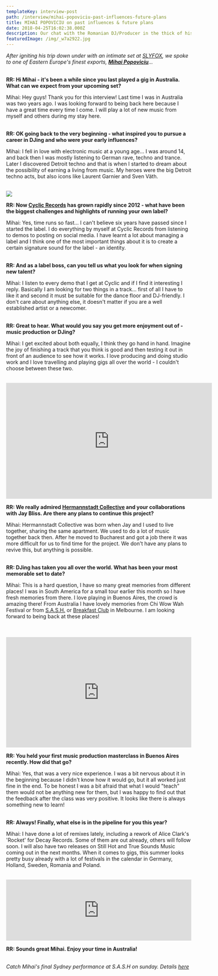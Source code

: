 ```yaml
---
templateKey: interview-post
path: /interview/mihai-popoviciu-past-influences-future-plans
title: MIHAI POPOVICIU on past influences & future plans
date: 2018-04-25T16:02:38.000Z
description: Our chat with the Romanian DJ/Producer in the thick of his Australian tour...
featuredImage: /img/_w7a2922.jpg
---
```

_After igniting his trip down under with an intimate set at [SLYFOX](https://www.ravereviewz.net/Venue/Slyfox/39), we spoke to one of Eastern Europe's finest exports, [**Mihai Popoviciu**](https://www.facebook.com/mihaipopoviciu1/)..._
<br><br>

**RR: Hi Mihai - it's been a while since you last played a gig in Australia. What can we expect from your upcoming set?**

Mihai: Hey guys! Thank you for this interview! Last time I was in Australia was two years ago. I was looking forward to being back here because I have a great time every time I come. I will play a lot of new music from myself and others during my stay here.
<br><br>

**RR: OK going back to the very beginning - what inspired you to pursue a career in DJing and who were your early influences?**

Mihai: I  fell in love with electronic music at a young age... I was around 14, and back then I was mostly listening to German rave, techno and trance. Later I discovered Detroit techno and that is when I started to dream about the possibility of earning a living from music. My heroes were the big Detroit techno acts, but also icons like Laurent Garnier and Sven Väth.
<br><br>

![](/img/mihai-popoviciu.jpg)

**RR: Now [Cyclic Records](https://www.facebook.com/cyclicrecords/) has grown rapidly since 2012 - what have been the biggest challenges and highlights of running your own label?**

Mihai: Yes, time runs so fast… I can't believe six years have passed since I started the label. I do everything by myself at Cyclic Records from listening to demos to posting on social media. I have learnt a lot about managing a label and I think one of the most important things about it is to create a certain signature sound for the label - an identity.
<br><br>

**RR: And as a label boss, can you tell us what you look for when signing new talent?**

Mihai: I listen to every demo that I get at Cyclic and if I find it interesting I reply. Basically I am looking for two things in a track... first of all I have to like it and second it must be suitable for the dance floor and DJ-friendly. I don't care about anything else, it doesn't matter if you are a well established artist or a newcomer.
<br><br>

**RR: Great to hear. What would you say you get more enjoyment out of - music production or DJing?**

Mihai: I get excited about both equally, I think they go hand in hand. Imagine the joy of finishing a track that you think is good and then testing it out in front of an audience to see how it works. I love producing and doing studio work and I love travelling and playing gigs all over the world - I couldn't choose between these two.
<br><br>

<iframe width="560" height="315" src="https://www.youtube.com/embed/QRfCxqdnygE" frameborder="0" allow="autoplay; encrypted-media" allowfullscreen></iframe>

**RR: We really admired [Hermannstadt Collective](https://www.facebook.com/HermannstadtCollective/) and your collaborations with Jay Bliss. Are there any plans to continue this project?**

Mihai: Hermannstadt Collective was born when Jay and I used to live together, sharing the same apartment. We used to do a lot of music together back then. After he moved to Bucharest and got a job there it was more difficult for us to find time for the project. We don't have any plans to revive this, but anything is possible.
<br><br>

**RR: DJing has taken you all over the world. What has been your most memorable set to date?**

Mihai: This is a hard question, I have so many great memories from different places! I was in South America for a small tour earlier this month so I have fresh memories from there. I love playing in Buenos Aires, the crowd is amazing there! From Australia I have lovely memories from Chi Wow Wah Festival or from [S.A.S.H.](https://www.ravereviewz.net/Promoter/S.A.S.H/152) or [Breakfast Club](https://www.facebook.com/TheBreakfastClubMelbourne/) in Melbourne. I am looking forward to being back at these places!
<br><br> 

<iframe width="100%" height="300" scrolling="no" frameborder="no" allow="autoplay" src="https://w.soundcloud.com/player/?url=https%3A//api.soundcloud.com/tracks/427352541&color=%23000000&auto_play=true&hide_related=false&show_comments=true&show_user=true&show_reposts=false&show_teaser=true&visual=true"></iframe>

**RR: You held your first music production masterclass in Buenos Aires recently. How did that go?**

Mihai: Yes, that was a very nice experience. I was a bit nervous about it in the beginning because I didn't know how it would go, but it all worked just fine in the end. To be honest I was a bit afraid that what I would "teach" them would not be anything new for them, but I was happy to find out that the feedback after the class was very positive. It looks like there is always something new to learn!
<br><br>

**RR: Always! Finally, what else is in the pipeline for you this year?**

Mihai: I have done a lot of remixes lately, including a rework of Alice Clark's 'Rocket' for Decay Records. Some of them are out already, others will follow soon. I will also have two releases on Still Hot and True Sounds Music coming out in the next months. When it comes to gigs, this summer looks pretty busy already with a lot of festivals in the calendar in Germany, Holland, Sweden, Romania and Poland.
<br><br>

<iframe width="100%" height="166" scrolling="no" frameborder="no" allow="autoplay" src="https://w.soundcloud.com/player/?url=https%3A//api.soundcloud.com/tracks/432810945&color=%23000000&auto_play=true&hide_related=false&show_comments=true&show_user=true&show_reposts=false&show_teaser=true"></iframe>

**RR: Sounds great Mihai. Enjoy your time in Australia!**
<br><br>

_Catch Mihai's final Sydney performance at S.A.S.H on sunday. Details [here](https://www.ravereviewz.net/Event/S-A-S-H-by-Night---Secret-Guest-Sydney/110)_
